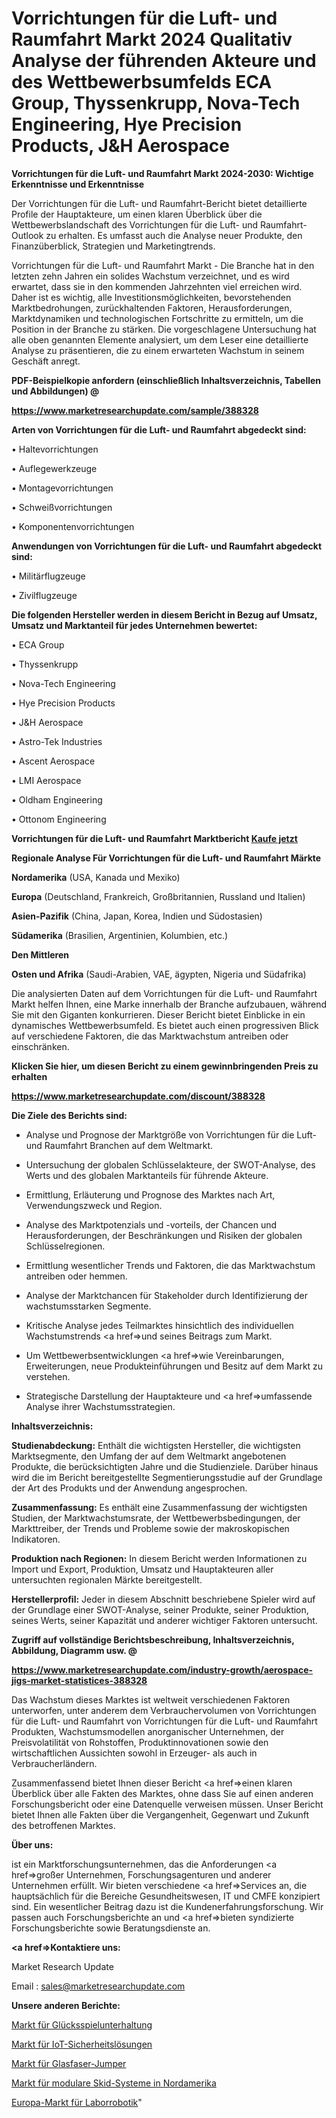 # Vorrichtungen für die Luft- und Raumfahrt Markt 2024 Qualitativ Analyse der führenden Akteure und des Wettbewerbsumfelds ECA Group, Thyssenkrupp, Nova-Tech Engineering, Hye Precision Products, J&H Aerospace

<strong>Vorrichtungen für die Luft- und Raumfahrt Markt 2024-2030: Wichtige Erkenntnisse und Erkenntnisse</strong>

Der Vorrichtungen für die Luft- und Raumfahrt-Bericht bietet detaillierte Profile der Hauptakteure, um einen klaren Überblick über die Wettbewerbslandschaft des Vorrichtungen für die Luft- und Raumfahrt-Outlook zu erhalten. Es umfasst auch die Analyse neuer Produkte, den Finanzüberblick, Strategien und Marketingtrends.

Vorrichtungen für die Luft- und Raumfahrt Markt - Die Branche hat in den letzten zehn Jahren ein solides Wachstum verzeichnet, und es wird erwartet, dass sie in den kommenden Jahrzehnten viel erreichen wird. Daher ist es wichtig, alle Investitionsmöglichkeiten, bevorstehenden Marktbedrohungen, zurückhaltenden Faktoren, Herausforderungen, Marktdynamiken und technologischen Fortschritte zu ermitteln, um die Position in der Branche zu stärken. Die vorgeschlagene Untersuchung hat alle oben genannten Elemente analysiert, um dem Leser eine detaillierte Analyse zu präsentieren, die zu einem erwarteten Wachstum in seinem Geschäft anregt.



<strong><b>PDF-Beispielkopie anfordern (einschließlich Inhaltsverzeichnis, Tabellen und Abbildungen) @ </b></strong>

<strong><a href=https://www.marketresearchupdate.com/sample/388328>

<strong>https://www.marketresearchupdate.com/sample/388328</u></a></strong></strong>



<strong>Arten von Vorrichtungen für die Luft- und Raumfahrt abgedeckt sind:</strong>

• Haltevorrichtungen

• Auflegewerkzeuge

• Montagevorrichtungen

• Schweißvorrichtungen

• Komponentenvorrichtungen



<strong>Anwendungen von Vorrichtungen für die Luft- und Raumfahrt abgedeckt sind:</strong>

• Militärflugzeuge

• Zivilflugzeuge



<strong>Die folgenden Hersteller werden in diesem Bericht in Bezug auf Umsatz, Umsatz und Marktanteil für jedes Unternehmen bewertet:</strong>

• ECA Group

• Thyssenkrupp

• Nova-Tech Engineering

• Hye Precision Products

• J&H Aerospace

• Astro-Tek Industries

• Ascent Aerospace

• LMI Aerospace

• Oldham Engineering

• Ottonom Engineering



<strong>Vorrichtungen für die Luft- und Raumfahrt Marktbericht <a href=https://www.marketresearchupdate.com/buynow/388328>Kaufe jetzt</a></strong>



<strong>Regionale Analyse Für Vorrichtungen für die Luft- und Raumfahrt Märkte</strong>



<strong>Nordamerika</strong> (USA, Kanada und Mexiko)



<strong>Europa</strong> (Deutschland, Frankreich, Großbritannien, Russland und Italien)



<strong>Asien-Pazifik</strong> (China, Japan, Korea, Indien und Südostasien)



<strong>Südamerika</strong> (Brasilien, Argentinien, Kolumbien, etc.)



<strong>Den Mittleren</strong> 

<strong>Osten und Afrika</strong> (Saudi-Arabien, VAE, ägypten, Nigeria und Südafrika)

Die analysierten Daten auf dem Vorrichtungen für die Luft- und Raumfahrt Markt helfen Ihnen, eine Marke innerhalb der Branche aufzubauen, während Sie mit den Giganten konkurrieren. Dieser Bericht bietet Einblicke in ein dynamisches Wettbewerbsumfeld. Es bietet auch einen progressiven Blick auf verschiedene Faktoren, die das Marktwachstum antreiben oder einschränken.



<strong>Klicken Sie hier, um diesen Bericht zu einem gewinnbringenden Preis zu erhalten
</strong>

<strong><a href=https://www.marketresearchupdate.com/discount/388328>https://www.marketresearchupdate.com/discount/388328</b></u></strong></a>



<strong>Die Ziele des Berichts sind:</strong>

- Analyse und Prognose der Marktgröße von Vorrichtungen für die Luft- und Raumfahrt Branchen auf dem Weltmarkt.

- Untersuchung der globalen Schlüsselakteure, der SWOT-Analyse, des Werts und des globalen Marktanteils für führende Akteure.

- Ermittlung, Erläuterung und Prognose des Marktes nach Art, Verwendungszweck und Region.

- Analyse des Marktpotenzials und -vorteils, der Chancen und Herausforderungen, der Beschränkungen und Risiken der globalen Schlüsselregionen.

- Ermittlung wesentlicher Trends und Faktoren, die das Marktwachstum antreiben oder hemmen.

- Analyse der Marktchancen für Stakeholder durch Identifizierung der wachstumsstarken Segmente.

- Kritische Analyse jedes Teilmarktes hinsichtlich des individuellen Wachstumstrends <a href=>und</a> seines Beitrags zum Markt.

- Um Wettbewerbsentwicklungen <a href=>wie</a> Vereinbarungen, Erweiterungen, neue Produkteinführungen und Besitz auf dem Markt zu verstehen.

- Strategische Darstellung der Hauptakteure und <a href=>umfas</a>sende Analyse ihrer Wachstumsstrategien.



<strong>Inhaltsverzeichnis:</strong>



<strong>Studienabdeckung:</strong> Enthält die wichtigsten Hersteller, die wichtigsten Marktsegmente, den Umfang der auf dem Weltmarkt angebotenen Produkte, die berücksichtigten Jahre und die Studienziele. Darüber hinaus wird die im Bericht bereitgestellte Segmentierungsstudie auf der Grundlage der Art des Produkts und der Anwendung angesprochen.



<strong>Zusammenfassung:</strong> Es enthält eine Zusammenfassung der wichtigsten Studien, der Marktwachstumsrate, der Wettbewerbsbedingungen, der Markttreiber, der Trends und Probleme sowie der makroskopischen Indikatoren.



<strong>Produktion nach Regionen:</strong> In diesem Bericht werden Informationen zu Import und Export, Produktion, Umsatz und Hauptakteuren aller untersuchten regionalen Märkte bereitgestellt.



<strong>Herstellerprofil:</strong> Jeder in diesem Abschnitt beschriebene Spieler wird auf der Grundlage einer SWOT-Analyse, seiner Produkte, seiner Produktion, seines Werts, seiner Kapazität und anderer wichtiger Faktoren untersucht.



<strong><b>Zugriff auf vollständige Berichtsbeschreibung, Inhaltsverzeichnis, Abbildung, Diagramm usw. @ </b></strong>

<strong><a href=https://www.marketresearchupdate.com/industry-growth/aerospace-jigs-market-statistices-388328>https://www.marketresearchupdate.com/industry-growth/aerospace-jigs-market-statistices-388328</a></strong>

Das Wachstum dieses Marktes ist weltweit verschiedenen Faktoren unterworfen, unter anderem dem Verbrauchervolumen von Vorrichtungen für die Luft- und Raumfahrt von Vorrichtungen für die Luft- und Raumfahrt Produkten, Wachstumsmodellen anorganischer Unternehmen, der Preisvolatilität von Rohstoffen, Produktinnovationen sowie den wirtschaftlichen Aussichten sowohl in Erzeuger- als auch in Verbraucherländern.

Zusammenfassend bietet Ihnen dieser Bericht <a href=>einen</a> klaren Überblick über alle Fakten des Marktes, ohne dass Sie auf einen anderen Forschungsbericht oder eine Datenquelle verweisen müssen. Unser Bericht bietet Ihnen alle Fakten über die Vergangenheit, Gegenwart und Zukunft des betroffenen Marktes.



<strong>Über uns:</strong>

 ist ein Marktforschungsunternehmen, das die Anforderungen <a href=>großer</a> Unternehmen, Forschungsagenturen und anderer Unternehmen erfüllt. Wir bieten verschiedene <a href=>Services</a> an, die hauptsächlich für die Bereiche Gesundheitswesen, IT und CMFE konzipiert sind. Ein wesentlicher Beitrag dazu ist die Kundenerfahrungsforschung. Wir passen auch Forschungsberichte an und <a href=>bieten</a> syndizierte Forschungsberichte sowie Beratungsdienste an.



<strong><a href=>Kontaktiere uns:</a></strong>

Market Research Update

Email : sales@marketresearchupdate.com



<strong>Unsere anderen Berichte:</strong>

<a href=https://www.linkedin.com/pulse/gambling-entertainment-market-size-analysis>Markt für Glücksspielunterhaltung</a>

<a href=https://www.linkedin.com/pulse/iot-security-solution-market-outlooks-2023-size>Markt für IoT-Sicherheitslösungen</a>

<a href=https://www.linkedin.com/pulse/fiber-optic-jumper-market-size-emerging-trends>Markt für Glasfaser-Jumper</a>

<a href=https://www.linkedin.com/pulse/north-america-modular-skid-systems-market-challenges-opportunities>Markt für modulare Skid-Systeme in Nordamerika</a>

<a href=https://www.linkedin.com/pulse/europe-laboratory-robotics-market-growing-rapidly-kd1bf/>Europa-Markt für Laborrobotik</a>"
